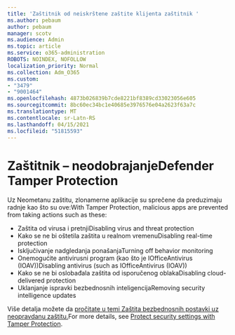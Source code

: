 ```yaml
---
title: 'Zaštitnik od neiskrštene zaštite klijenta zaštitnik '
ms.author: pebaum
author: pebaum
manager: scotv
ms.audience: Admin
ms.topic: article
ms.service: o365-administration
ROBOTS: NOINDEX, NOFOLLOW
localization_priority: Normal
ms.collection: Adm_O365
ms.custom:
- "3479"
- "9001464"
ms.openlocfilehash: 4873b026839b7cde8221bf8389cd33023056e605
ms.sourcegitcommit: 8bc60ec34bc1e40685e3976576e04a2623f63a7c
ms.translationtype: MT
ms.contentlocale: sr-Latn-RS
ms.lasthandoff: 04/15/2021
ms.locfileid: "51815593"
---
```

# <a name="defender-tamper-protection"></a><span data-ttu-id="8f30d-102">Zaštitnik – neodobrajanje</span><span class="sxs-lookup"><span data-stu-id="8f30d-102">Defender Tamper Protection</span></span> 

<span data-ttu-id="8f30d-103">Uz Neometanu zaštitu, zlonamerne aplikacije su sprečene da preduzimaju radnje kao što su ove:</span><span class="sxs-lookup"><span data-stu-id="8f30d-103">With Tamper Protection, malicious apps are prevented from taking actions such as these:</span></span>

- <span data-ttu-id="8f30d-104">Zaštita od virusa i pretnji</span><span class="sxs-lookup"><span data-stu-id="8f30d-104">Disabling virus and threat protection</span></span>
- <span data-ttu-id="8f30d-105">Kako se ne bi oštetila zaštita u realnom vremenu</span><span class="sxs-lookup"><span data-stu-id="8f30d-105">Disabling real-time protection</span></span>
- <span data-ttu-id="8f30d-106">Isključivanje nadgledanja ponašanja</span><span class="sxs-lookup"><span data-stu-id="8f30d-106">Turning off behavior monitoring</span></span>
- <span data-ttu-id="8f30d-107">Onemogućite antivirusni program (kao što je IOfficeAntivirus (IOAV))</span><span class="sxs-lookup"><span data-stu-id="8f30d-107">Disabling antivirus (such as IOfficeAntivirus (IOAV))</span></span>
- <span data-ttu-id="8f30d-108">Kako se ne bi oslobađala zaštita od isporučenog oblaka</span><span class="sxs-lookup"><span data-stu-id="8f30d-108">Disabling cloud-delivered protection</span></span>
- <span data-ttu-id="8f30d-109">Uklanjanje ispravki bezbednosnih inteligencija</span><span class="sxs-lookup"><span data-stu-id="8f30d-109">Removing security intelligence updates</span></span>

<span data-ttu-id="8f30d-110">Više detalja možete da [pročitate u temi Zaštita bezbednosnih postavki uz neopravdanu zaštitu.](https://docs.microsoft.com/windows/security/threat-protection/windows-defender-antivirus/prevent-changes-to-security-settings-with-tamper-protection)</span><span class="sxs-lookup"><span data-stu-id="8f30d-110">For more details, see [Protect security settings with Tamper Protection](https://docs.microsoft.com/windows/security/threat-protection/windows-defender-antivirus/prevent-changes-to-security-settings-with-tamper-protection).</span></span>